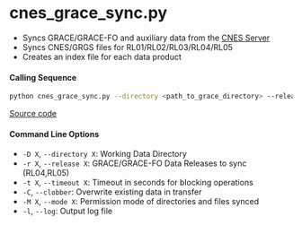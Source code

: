cnes_grace_sync.py
==================

- Syncs GRACE/GRACE-FO and auxiliary data from the [CNES Server](http://grgs.obs-mip.fr/grace)
- Syncs CNES/GRGS files for RL01/RL02/RL03/RL04/RL05
- Creates an index file for each data product

#### Calling Sequence
```bash
python cnes_grace_sync.py --directory <path_to_grace_directory> --release RL05
```
[Source code](https://github.com/tsutterley/read-GRACE-harmonics/blob/main/scripts/cnes_grace_sync.py)

#### Command Line Options
- `-D X`, `--directory X`: Working Data Directory
- `-r X`, `--release X`: GRACE/GRACE-FO Data Releases to sync (RL04,RL05)
- `-t X`, `--timeout X`: Timeout in seconds for blocking operations
- `-C`, `--clobber`: Overwrite existing data in transfer
- `-M X`, `--mode X`: Permission mode of directories and files synced
- `-l`, `--log`: Output log file
